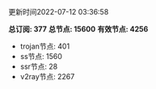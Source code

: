 更新时间2022-07-12 03:36:58

**总订阅: 377**
**总节点: 15600**
**有效节点: 4256**
- trojan节点: 401
- ss节点: 1560
- ssr节点: 28
- v2ray节点: 2267
